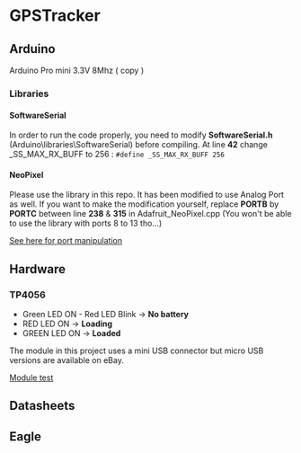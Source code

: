 GPSTracker
==========

## Arduino

Arduino Pro mini 3.3V 8Mhz ( copy )

### Libraries

#### SoftwareSerial

In order to run the code properly, you need to modify **SoftwareSerial.h** (Arduino\libraries\SoftwareSerial) before compiling.
At line **42** change _SS_MAX_RX_BUFF to 256 : `#define _SS_MAX_RX_BUFF 256 `

#### NeoPixel

Please use the library in this repo. It has been modified to use Analog Port as well.
If you want to make the modification yourself, replace **PORTB** by **PORTC** between line **238** & **315** in Adafruit_NeoPixel.cpp (You won't be able to use the library with ports 8 to 13 tho...)

[See here for port manipulation](http://www.arduino.cc/en/Reference/PortManipulation)

## Hardware

### TP4056

* Green LED ON - Red LED Blink -> **No battery**
* RED LED ON -> **Loading**
* GREEN LED ON -> **Loaded**

The module in this project uses a mini USB connector but micro USB versions are available on eBay.

[Module test](http://lygte-info.dk/review/Review%20Charger%20TP4056%20UK.html)

## Datasheets

## Eagle
